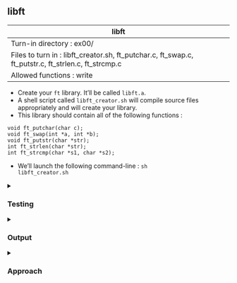 ## libft

|               libft        |
|---------------------------------|
| Turn-in directory : ex00/       |
| Files to turn in : libft_creator.sh, ft_putchar.c, ft_swap.c, ft_putstr.c, ft_strlen.c, ft_strcmp.c |
| Allowed functions : write       |

- Create your <code>ft</code> library. It’ll be called <code>libft.a</code>.
- A shell script called <code>libft_creator.sh</code> will compile source files appropriately and will create your library.
- This library should contain all of the following functions :
```
void ft_putchar(char c);
void ft_swap(int *a, int *b);
void ft_putstr(char *str);
int ft_strlen(char *str);
int ft_strcmp(char *s1, char *s2);
```
- We’ll launch the following command-line :
<code>sh libft_creator.sh</code>

<details>

<summary><h3>Testing</h3></summary>

- Run <code>sh libft_creator.sh</code> in the terminal. 
- It should have created a <code>libft.a</code> file. 
- Check that the functions can be accessed via <code>libft.a</code> by first compiling a test program: <code>gcc main.c libft.a</code>
	- <a href=main.c>main.c</a> contains code to use all five functions. 
- Execute the program using <code>./a.out</code>

</details>

<details>
<summary><h3>Output</h3></summary>

<pre><code>a
abc
3
2
1
0</code></pre>

</details>

<details>
<summary><h3>Approach</h3></summary>

The <code>.c</code> files are simply taken from the previous exercises:
- <a href=../../c00/00_ft_putchar>ft_putchar</a>
- <a href=../../c01/02_ft_swap>ft_swap</a>
- <a href=../../c01/05_ft_putstr>ft_putstr</a>
- <a href=../../c01/06_ft_strlen>ft_strlen</a>
- <a href=../../c03/00_ft_strcmp>ft_strcmp</a>

The last <a href=libft_creator.sh>file</a> required <a href=.sh></a> contains the commands to create a static library called <code>libft</code>. 

<code>#!/bin/sh</code> is used at the start to ensure that bash is used to execute the script. 

Now, if the <code>libft</code> library already exist, we will remove it before we recreate it: 
<pre><code>rm -f libft.a</code></pre>

Next, we compile the <code>.c</code> files containing the functions we want in our library. We use the usual flags with <code>gcc</code> to compile. This step will produce the object files (<code>.o</code>) from all the <code>.c</code> files. This compiling step is different to the one we'd previously done because we want the <code>.c</code> files to be compiled but not linked: this is indicated with the <code>-c</code> flag.
<pre><code>gcc -Wall -Wextra -Werror -c ft_putchar.c ft_swap.c ft_putstr.c ft_strlen.c ft_strcmp.c</code></pre>

After that, the static library <code>libft.a</code> is created using the object files:
<code>ar rc libft.a ft_putchar.o ft_swap.o ft_putstr.o ft_strlen.o ft_strcmp.o</code>

<code>ar</code> creates, modifies or extracts from archives. In this case, a library is essentially a collection/archive of <code>.o</code> files but organised in a specific way. <code>rc</code> are additional flags:
- <code>c</code> creates the archive if it does not already exist. Without this flag, the archive would still be created but a warning would be issued as well.
- <code>r</code> inserts the object files into the archive (with replacement). By doing this with replacement, any older object files in the library are updated with new object files, though this is not critical here since we'd earlier deleted <code>libft.a</code> if it existed and contained older object files.

Finally, we tidy up the workspace by deleting the intermediate/temporary files i.e., the object files:
<code>rm -f ft_putchar.o ft_swap.o ft_putstr.o ft_strlen.o ft_strcmp.o</code>

</details>

